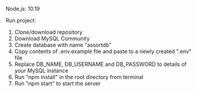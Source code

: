 Node.js: 10.19

Run project:

1. Clone/download repository
2. Download MySQL Community
3. Create database with name "assortdb"
4. Copy contents of .env.example file and paste to a newly created ".env" file
5. Replace DB_NAME, DB_USERNAME and DB_PASSWORD to details of your MySQL instance
6. Run "npm install" in the root directory from terminal
7. Run "npm start" to start the server
